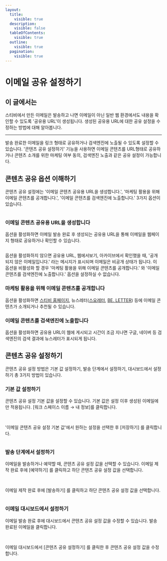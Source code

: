 ```yaml
---
layout:
  title:
    visible: true
  description:
    visible: false
  tableOfContents:
    visible: true
  outline:
    visible: true
  pagination:
    visible: true
---
```


# 이메일 공유 설정하기

## 이 글에서는

스티비에서 만든 이메일은 발송하고 나면 이메일이 아닌 일반 웹 환경에서도 내용을 확인할 수 있도록 '공유용 URL'이 생성됩니다. 생성된 공유용 URL에 대한 공유 설정을 수정하는 방법에 대해 알아봅니다.

***

발송 완료한 이메일을 링크 형태로 공유하거나 검색엔진에 노출될 수 있도록 설정할 수 있습니다. '콘텐츠 공유 설정하기' 기능을 사용하면 이메일 콘텐츠를 URL형태로 공유하거나 콘텐츠 소개를 위한 마케팅 여부 동의, 검색엔진 노출과 같은 공유 설정이 가능합니다.

## 콘텐츠 공유 옵션 이해하기 <a href="#h_f98a9e2494" id="h_f98a9e2494"></a>

콘텐츠 공유 설정에는 '이메일 콘텐츠 공유용 URL을 생성합니다.', '마케팅 활용을 위해 이메일 콘텐츠를 공개합니다.', '이메일 콘텐츠를 검색엔진에 노출합니다.' 3가지 옵션이 있습니다.

<figure><img src="https://help.stibee.com/hc/article_attachments/4756411270927/6270bf7fbb557.png" alt=""><figcaption></figcaption></figure>

### 이메일 콘텐츠 공유용 URL을 생성합니다 <a href="#h_58f0f58dfc" id="h_58f0f58dfc"></a>

옵션을 활성화하면 이메일 발송 완료 후 생성되는 공유용 URL을 통해 이메일을 웹페이지 형태로 공유하거나 확인할 수 있습니다.

<figure><img src="https://help.stibee.com/hc/article_attachments/4756447773839/6270bf83e1b42.gif" alt=""><figcaption></figcaption></figure>

옵션을 활성화하지 않으면 공유용 URL, 웹에서보기, 아카이브에서 확인했을 때, '공개되지 않은 이메일입니다.' 라는 메시지가 표시되며 이메일은 비공개 상태가 됩니다. 이 옵션을 비활성화 할 경우 '마케팅 활용을 위해 이메일 콘텐츠를 공개합니다.' 와 '이메일 콘텐츠를 검색엔진에 노출합니다.' 옵션을 설정하실 수 없습니다.



### 마케팅 활용을 위해 이메일 콘텐츠를 공개합니다 <a href="#h_f559437993" id="h_f559437993"></a>

옵션을 활성화하면 [스티비 홈페이지](https://gallery.stibee.com/), 뉴스레터([스요레터](https://page.stibee.com/archives/3), [BE. LETTER](https://page.stibee.com/archives/62723)) 등에 이메일 콘텐츠가 소개되거나 추천될 수 있습니다.



### 이메일 콘텐츠를 검색엔진에 노출합니다 <a href="#h_86be67d220" id="h_86be67d220"></a>

옵션을 활성화하면 공유용 URL이 웹에 게시되고 시간이 조금 지나면 구글, 네이버 등 검색엔진의 검색 결과에 뉴스레터가 표시되게 됩니다.



## 콘텐츠 공유 설정하기 <a href="#h_58987db0e2" id="h_58987db0e2"></a>

콘텐츠 공유 설정 방법은 기본 값 설정하기, 발송 단계에서 설정하기, 대시보드에서 설정하기 총 3가지 방법이 있습니다.

### 기본 값 설정하기 <a href="#h_b9f13f5b74" id="h_b9f13f5b74"></a>

콘텐츠 공유 설정 기본 값을 설정할 수 있습니다. 기본 값은 설정 이후 생성된 이메일에만 적용됩니다. \[워크 스페이스 이름 → 내 정보]를 클릭합니다.

<figure><img src="https://help.stibee.com/hc/article_attachments/4756411308047/6270bf86ca4f4.png" alt=""><figcaption></figcaption></figure>

\
'이메일 콘텐츠 공유 설정 기본 값'에서 원하는 설정을 선택한 후 \[저장하기] 를 클릭합니다.

<figure><img src="https://help.stibee.com/hc/article_attachments/4756447873039/6270bf88ceda9.gif" alt=""><figcaption></figcaption></figure>

### 발송 단계에서 설정하기 <a href="#h_e350c1d6a6" id="h_e350c1d6a6"></a>

이메일을 발송하거나 예약할 때, 콘텐츠 공유 설정 값을 선택할 수 있습니다. 이메일 제작 완료 후에 \[예약하기] 를 클릭하고 하단 콘텐츠 공유 설정 값을 선택합니다.

<figure><img src="https://help.stibee.com/hc/article_attachments/5128279950095/____________5.gif" alt=""><figcaption></figcaption></figure>

\
이메일 제작 완료 후에 \[발송하기] 를 클릭하고 하단 콘텐츠 공유 설정 값을 선택합니다.

<figure><img src="https://help.stibee.com/hc/article_attachments/5128289925263/____________6.gif" alt=""><figcaption></figcaption></figure>

### 이메일 대시보드에서 설정하기

이메일 발송 완료 후에 대시보드에서 콘텐츠 공유 설정 값을 수정할 수 있습니다. 발송 완료된 이메일을 클릭합니다.

<figure><img src="https://help.stibee.com/hc/article_attachments/4756453615119/6270bf998d6ff.png" alt=""><figcaption></figcaption></figure>

\
이메일 대시보드에서 \[콘텐츠 공유 설정하기] 를 클릭한 후 콘텐츠 공유 설정 값을 수정합니다.

<figure><img src="https://help.stibee.com/hc/article_attachments/4756439397263/6270bf9b57929.gif" alt=""><figcaption></figcaption></figure>
